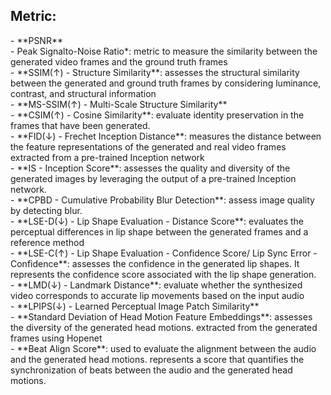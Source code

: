 
<h2>Metric:</h2>
- **PSNR**<br>
- Peak Signalto-Noise Ratio*: metric to measure the similarity between the generated video frames and the ground truth frames <br>
- **SSIM(&#8593;) - Structure Similarity**: assesses the structural similarity between the generated and ground truth frames by considering luminance, contrast, and structural information <br>
- **MS-SSIM(&#8593;) - Multi-Scale Structure Similarity** <br>
- **CSIM(&#8593;) - Cosine Similarity**: evaluate identity preservation in the frames that have been generated. <br>
- **FID(&#8595;) - Frechet Inception Distance**: measures the distance between the feature representations of the generated and real video frames extracted from a pre-trained Inception network <br>
- **IS - Inception Score**: assesses the quality and diversity of the generated images by leveraging the output of a pre-trained Inception network. <br>
- **CPBD - Cumulative Probability Blur Detection**: assess image quality by detecting blur. <br>
- **LSE-D(&#8595;) - Lip Shape Evaluation - Distance Score**: evaluates the perceptual differences in lip shape between the generated frames and a reference method <br>
- **LSE-C(&#8593;) - Lip Shape Evaluation - Confidence Score/ Lip Sync Error - Confidence**: assesses the confidence in the generated lip shapes. It represents the confidence score associated with the lip shape generation. <br>
- **LMD(&#8595;) - Landmark Distance**:  evaluate whether the synthesized video corresponds to accurate lip movements based on the input audio <br>
- **LPIPS(&#8595;) - Learned Perceptual Image Patch Similarity** <br> 
- **Standard Deviation of Head Motion Feature Embeddings**: assesses the diversity of the generated head motions. extracted from the generated frames using Hopenet <br>
- **Beat Align Score**: used to evaluate the alignment between the audio and the generated head motions. represents a score that quantifies the synchronization of beats between the audio and the generated head motions. <br>
